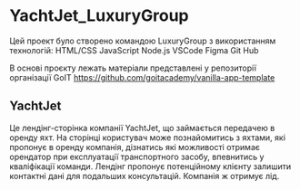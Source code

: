 # YachtJet_LuxuryGroup

Цей проект було створено командою LuxuryGroup з використанням технологій:
HTML/CSS JavaScript Node.js VSCode Figma Git Hub

В основі проєкту лежать матеріали представлені у репозиторії організації GoIT
https://github.com/goitacademy/vanilla-app-template

## YachtJet

Це лендінг-сторінка компанії YachtJet, що займається передачею в оренду яхт. На сторінці
користувач може познайомитись з яхтами, які пропонує в оренду компанія, дізнатись які можливості отримає орендатор при експлуатації транспортного засобу, впевнитись у кваліфікації команди. Лендінг пропонує потенційному клієнту залишити контактні дані для подальших консультацій. Компанія ж отримує лід.
